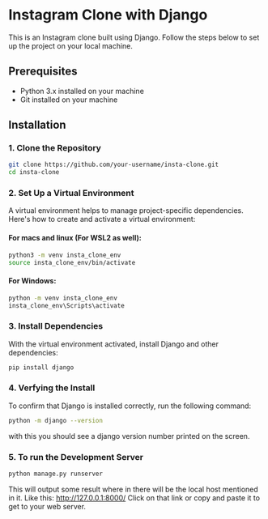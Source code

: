 # Instagram Clone with Django

This is an Instagram clone built using Django. Follow the steps below to set up the project on your local machine.

## Prerequisites

- Python 3.x installed on your machine
- Git installed on your machine

## Installation

### 1. Clone the Repository

```bash
git clone https://github.com/your-username/insta-clone.git
cd insta-clone
```

### 2. Set Up a Virtual Environment
A virtual environment helps to manage project-specific dependencies. Here's how to create and activate a virtual environment:

#### For macs and linux (For WSL2 as well):
```bash
python3 -m venv insta_clone_env
source insta_clone_env/bin/activate
```

#### For Windows:
``` bash
python -m venv insta_clone_env
insta_clone_env\Scripts\activate
```
### 3. Install Dependencies
With the virtual environment activated, install Django and other dependencies:

```bash
pip install django
```

### 4. Verfying the Install
To confirm that Django is installed correctly, run the following command:

```bash
python -m django --version
```

with this you should see a django version number printed on the screen.

### 5. To run the Development Server
```bash
python manage.py runserver
```

This will output some result where in there will be the local host mentioned in it. 
Like this: http://127.0.0.1:8000/
Click on that link or copy and paste it to get to your web server.

